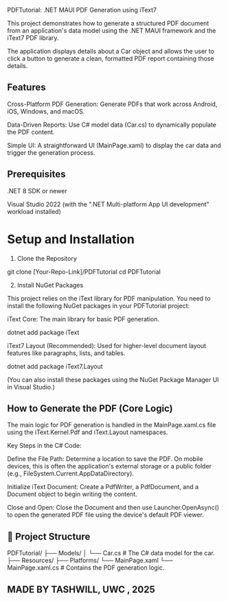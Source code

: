 ﻿PDFTutorial: .NET MAUI PDF Generation using iText7

This project demonstrates how to generate a structured PDF document from an application's data model using the .NET MAUI framework and the iText7 PDF library.

The application displays details about a Car object and allows the user to click a button to generate a clean, formatted PDF report containing those details.

## Features

Cross-Platform PDF Generation: Generate PDFs that work across Android, iOS, Windows, and macOS.

Data-Driven Reports: Use C# model data (Car.cs) to dynamically populate the PDF content.

Simple UI: A straightforward UI (MainPage.xaml) to display the car data and trigger the generation process.

## Prerequisites

.NET 8 SDK or newer

Visual Studio 2022 (with the ".NET Multi-platform App UI development" workload installed)

# Setup and Installation

1. Clone the Repository

git clone [Your-Repo-Link]/PDFTutorial
cd PDFTutorial


2. Install NuGet Packages

This project relies on the iText library for PDF manipulation. You need to install the following NuGet packages in your PDFTutorial project:

iText Core: The main library for basic PDF generation.

dotnet add package iText


iText7 Layout (Recommended): Used for higher-level document layout features like paragraphs, lists, and tables.

dotnet add package iText7.Layout


(You can also install these packages using the NuGet Package Manager UI in Visual Studio.)

## How to Generate the PDF (Core Logic)

The main logic for PDF generation is handled in the MainPage.xaml.cs file using the iText.Kernel.Pdf and iText.Layout namespaces.

Key Steps in the C# Code:

Define the File Path: Determine a location to save the PDF. On mobile devices, this is often the application's external storage or a public folder (e.g., FileSystem.Current.AppDataDirectory).

Initialize iText Document: Create a PdfWriter, a PdfDocument, and a Document object to begin writing the content.




Close and Open: Close the Document and then use Launcher.OpenAsync() to open the generated PDF file using the device's default PDF viewer.

## 📂 Project Structure

PDFTutorial/
├── Models/
│   └── Car.cs          # The C# data model for the car.
├── Resources/
├── Platforms/
└── MainPage.xaml
└── MainPage.xaml.cs    # Contains the PDF generation logic.
## MADE BY TASHWILL, UWC , 2025
